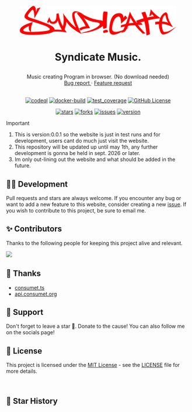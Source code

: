 <p align="center">
    <a href="https://github.com/syndicatemusic/syndicatemusic.github.io">
        <img 
            src="https://github.com/iojuhiygtfyrdtefcgvh/syndicate/blob/main/images/title.png" 
            alt="aniwatch_logo" 
            decoding="async"
            fetchpriority="high"
        />
    </a>
</p>

# <p align="center">Syndicate Music.</p>

<div align="center">
    Music creating Program in browser. (No download needed)

  <br/>

  <div>
    <a 
      href="https://github.com/syndicatemusic/syndicatemusic.github.io/issues/new?assignees=ghoshRitesh12&labels=bug&template=bug-report.yml"
    > 
      Bug report
    </a>
    ·
    <a 
      href="https://github.com/syndicatemusic/syndicatemusic.github.io/issues/new?assignees=ghoshRitesh12&labels=enhancement&template=feature-request.md"
    >
      Feature request
    </a>
  </div>
</div>

<br/>

<div align="center">

[![codeql](https://github.com/syndicatemusic/syndicatemusic.github.io/actions/workflows/codeql-analysis.yml/badge.svg)](https://github.com/syndicatemusic/syndicatemusic.github.io/actions/workflows/codeql-analysis.yml)
[![docker-build](https://github.com/syndicatemusic/syndicatemusic.github.io/actions/workflows/docker-build.yml/badge.svg)](https://github.com/syndicatemusic/syndicatemusic.github.io/actions/workflows/docker-build.yml)
[![test_coverage](https://github.com/syndicatemusic/syndicatemusic.github.io/actions/workflows/test.yml/badge.svg)](https://github.com/syndicatemusic/syndicatemusic.github.io/actions/workflows/test.yml)
[![GitHub License](https://img.shields.io/github/license/syndicatemusic/syndicatemusic.github.io?logo=github&logoColor=%23959da5&labelColor=%23292e34&color=%2331c754)](https://github.com/syndicatemusic/syndicatemusic.github.io/blob/main/LICENSE)

</div>

<div align="center">

[![stars](https://img.shields.io/github/stars/syndicatemusic/syndicatemusic.github.io?style=social)](https://github.com/syndicatemusic/syndicatemusic.github.io/stargazers)
[![forks](https://img.shields.io/github/forks/syndicatemusic/syndicatemusic.github.io?style=social)](https://github.com/syndicatemusic/syndicatemusic.github.io/network/members)
[![issues](https://img.shields.io/github/issues/syndicatemusic/syndicatemusic.github.io?style=social&logo=github)](https://github.com/syndicatemusic/syndicatemusic.github.io/issues?q=is%3Aissue+is%3Aopen+)
[![version](https://img.shields.io/github/v/release/syndicatemusic/syndicatemusic.github.io?display_name=release&style=social&logo=github)](https://github.com/syndicatemusic/syndicatemusic.github.io/releases/latest)

</div>

> [!IMPORTANT]
>
> 1. This is version:0.0.1 so the website is just in test runs and for development, users cant do much just visit the website.
> 2. This repository will be updated up until may 1th, any further development is gonna be held in sept. 2026 or later.
> 3. Im only out-lining out the website and what should be added in the future.



## <span id="development">👨‍💻 Development</span>

Pull requests and stars are always welcome. If you encounter any bug or want to add a new feature to this website, consider creating a new [issue](https://github.com/syndicatemusic/syndicatemusic.github.io/issues). If you wish to contribute to this project, be sure to email me.

## <span id="contributors">✨ Contributors</span>

Thanks to the following people for keeping this project alive and relevant.

[![](https://contrib.rocks/image?repo=syndicatemusic/syndicatemusic.github.io)](https://github.com/syndicatemusic/syndicatemusic.github.io/graphs/contributors)
 
## <span id="thanks">🤝 Thanks</span>

- [consumet.ts](https://github.com/consumet/consumet.ts)
- [api.consumet.org](https://github.com/consumet/api.consumet.org)

## <span id="support">🙌 Support</span>

Don't forget to leave a star 🌟. Donate to the cause! You can also follow me on the socials page!

## <span id="license">📜 License</span>

This project is licensed under the [MIT License](https://opensource.org/license/mit/) - see the [LICENSE](https://github.com/syndicatemusic/syndicatemusic.github.io/blob/main/LICENSE) file for more details.

<br/>

## <span id="star-history">🌟 Star History</span>

<img
  id="star-history" 
  src="https://starchart.cc/syndicatemusic/syndicatemusic.github.io.svg?variant=adaptive"
  alt=""
/>
